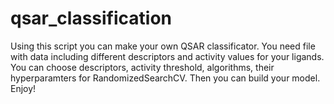# qsar_classification
Using this script you can make your own QSAR classificator.
You need file with data including different descriptors and activity values for your ligands.
You can choose descriptors, activity threshold, algorithms, their hyperparamters for RandomizedSearchCV.
Then you can build your model.
Enjoy!

